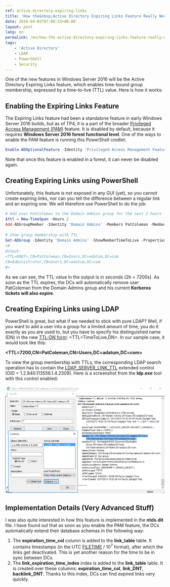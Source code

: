 ```yaml
---
ref: active-directory-expiring-links
title: 'How the&nbsp;Active Directory Expiring Links Feature Really Works'
date: 2016-04-03T07:00:53+00:00
layout: post
lang: en
permalink: /en/how-the-active-directory-expiring-links-feature-really-works/
tags:
    - 'Active Directory'
    - LDAP
    - PowerShell
    - Security
---
```


One of the new features in Windows Server 2016 will be the Active Directory Expiring Links feature, which enables time-bound group membership, expressed by a time-to-live (TTL) value. Here is how it works:

## Enabling the Expiring Links Feature

The Expiring Links feature had been a standalone feature in early Windows Server 2016 builds, but as of TP4, it is a part of the broader [Privileged Access Management (PAM)](https://technet.microsoft.com/en-us/library/dn903243.aspx) feature. It is disabled by default, because it requires **Windows Server 2016 forest functional level**. One of the ways to enable the PAM feature is running this PowerShell cmdlet:

```powershell
Enable-ADOptionalFeature -Identity 'Privileged Access Management Feature' -Target (Get-ADForest) -Scope ForestOrConfigurationSet
```

Note that once this feature is enabled in a forest, it can never be disabled again.

## Creating Expiring Links using PowerShell

Unfortunately, this feature is not exposed in any GUI (yet), so you cannot create expiring links, nor can you tell the difference between a regular link and an expiring one. We will therefore use PowerShell to do the job:

```powershell
# Add user PatColeman to the Domain Admins group for the next 2 hours
$ttl = New-TimeSpan -Hours 2
Add-ADGroupMember -Identity 'Domain Admins' -Members PatColeman -MemberTimeToLive $ttl

# Show group membership with TTL
Get-ADGroup -Identity 'Domain Admins' -ShowMemberTimeToLive -Properties member | Select-Object -ExpandProperty member
<#
Output:
<TTL=6987>,CN=PatColeman,CN=Users,DC=adatum,DC=com
CN=Administrator,CN=Users,DC=adatum,DC=com
#>
```

As we can see, the TTL value in the output is in seconds (2h = 7200s). As soon as the TTL expires, the DCs will automatically remove user PatColeman from the Domain Admins group and his current **Kerberos tickets will also expire**.

## Creating Expiring Links using LDAP

PowerShell is great, but what if we needed to stick with pure LDAP? Well, if you want to add a user into a group for a limited amount of time, you do it exactly as you are used to, but you have to specify his distinguished name (DN) in the new [TTL-DN form](https://msdn.microsoft.com/en-us/library/cc223126.aspx#gt_2188fc83-e53b-4464-867d-9ab1c62e1619): &lt;TTL=TimeToLive,DN&gt;. In our sample case, it would look like this:

**&lt;TTL=7200,CN=PatColeman,CN=Users,DC=adatum,DC=com&gt;**

To view the group membership with TTLs, the corresponding LDAP search operation has to contain the [LDAP\_SERVER\_LINK\_TTL](https://msdn.microsoft.com/en-us/library/mt220506.aspx) extended control (OID = 1.2.840.113556.1.4.2309). Here is a screenshot from the **ldp.exe** tool with this control enabled:

![Link TTL](/wp-content/uploads/link_ttl.png)

## Implementation Details (Very Advanced Stuff)

I was also quite interested in how this feature is implemented in the **ntds.dit** file. I have found out that as soon as you enable the PAM feature, the DCs automatically extend their database schemas in the following way:

1. The **expiration\_time\_col** column is added to the **link\_table** table. It contains timestamps (in the UTC [FILETIME](https://msdn.microsoft.com/en-us/library/windows/desktop/ms724284%28v=vs.85%29.aspx) / 10<sup>7</sup> format), after which the links get deactivated. This is yet another reason for the time to be in sync between DCs.
2. The **link\_expiration\_time\_index** index is added to the **link\_table** table. It is created over these columns: **expiration\_time\_col**, **link\_DNT**, **backlink\_DNT**. Thanks to this index, DCs can find expired links very quickly.
